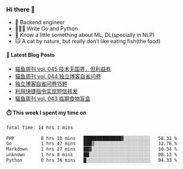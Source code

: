 ### Hi there 👋

- 🔧 Backend engineer
- 👨🏻‍💻 Write Go and Python
- 🔭 Know a little something about ML, DL(specially in NLP)
- 🐱 A cat by nature, but really don’t like eating fish(the food)

#### 📖 Latest Blog Posts
<!-- BLOG-POST-LIST:START -->
- [猫鱼周刊 vol. 045 技术无国界，但利益有](https://ameow.xyz/archives/weekly-045)
- [猫鱼周刊 vol. 044 独立博客自省问卷](https://ameow.xyz/archives/weekly-044)
- [独立博客自省问卷15题](https://ameow.xyz/archives/independent-blog-questionnaire)
- [利用快捷指令实现短信转发](https://ameow.xyz/archives/sms-forwarding-with-apple-shortcuts)
- [猫鱼周刊 vol. 043 临期食物盲盒](https://ameow.xyz/archives/weekly-043)
<!-- BLOG-POST-LIST:END -->

#### ⏱️ This week I spent my time on
<!--START_SECTION:waka-->

```txt
Total Time: 14 hrs 1 mins

PHP          8 hrs 10 mins   ██████████████▓░░░░░░░░░░   58.31 %
Go           1 hrs 47 mins   ███▒░░░░░░░░░░░░░░░░░░░░░   12.76 %
Markdown     1 hrs 27 mins   ██▓░░░░░░░░░░░░░░░░░░░░░░   10.34 %
unknown      1 hrs 8 mins    ██░░░░░░░░░░░░░░░░░░░░░░░   08.13 %
Python       0 hrs 36 mins   █░░░░░░░░░░░░░░░░░░░░░░░░   04.33 %
```

<!--END_SECTION:waka-->

<!--
**LeslieLeung/LeslieLeung** is a ✨ _special_ ✨ repository because its `README.md` (this file) appears on your GitHub profile.

Here are some ideas to get you started:

- 🔭 I’m currently working on ...
- 🌱 I’m currently learning ...
- 👯 I’m looking to collaborate on ...
- 🤔 I’m looking for help with ...
- 💬 Ask me about ...
- 📫 How to reach me: ...
- 😄 Pronouns: ...
- ⚡ Fun fact: ...
-->
